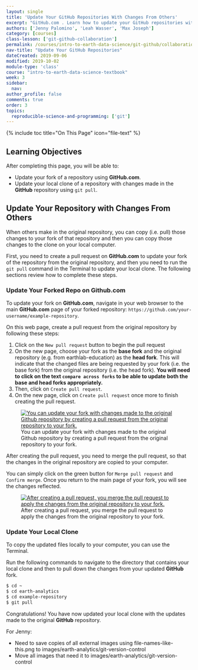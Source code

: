 ```yaml
---
layout: single
title: 'Update Your GitHub Repositories With Changes From Others'
excerpt: "GitHub.com . Learn how to update your GitHub repositories with changes by other users."
authors: ['Jenny Palomino', 'Leah Wasser', 'Max Joseph']
category: [courses]
class-lesson: ['git-github-collaboration']
permalink: /courses/intro-to-earth-data-science/git-github/collaboration/update-github-repositories-with-changes-by-others/
nav-title: "Update Your GitHub Repositories"
dateCreated: 2019-09-06
modified: 2019-10-02
module-type: 'class'
course: "intro-to-earth-data-science-textbook"
week: 3
sidebar:
  nav:
author_profile: false
comments: true
order: 3
topics:
  reproducible-science-and-programming: ['git']
---
```


{% include toc title="On This Page" icon="file-text" %}

<div class='notice--success' markdown="1">

## <i class="fa fa-graduation-cap" aria-hidden="true"></i> Learning Objectives

After completing this page, you will be able to:

* Update your fork of a repository using **GitHub.com**.
* Update your local clone of a repository with changes made in the  **GitHub** repository using `git pull`.

</div>


## Update Your Repository with Changes From Others

When others make in the original repository, you can copy (i.e. pull) those changes to your fork of that repository and then you can copy those changes to the clone on your local computer. 

First, you need to create a pull request on **GitHub.com** to update your fork of the repository from the original repository, and then you need to run the `git pull` command in the Terminal to update your local clone. The following sections review how to complete these steps. 


### Update Your Forked Repo on Github.com

To update your fork on **GitHub.com**, navigate in your web browser to the main **GitHub.com** page of your forked repository: `https://github.com/your-username/example-repository`.

On this web page, create a pull request from the original repository by following these steps:
1. Click on the `New pull request` button to begin the pull request
2. On the new page, choose your fork as the **base fork** and the original repository (e.g. from earthlab-education) as the **head fork**.  This will indicate that the changed files are being requested by your fork (i.e. the base fork) from the original repository (i.e. the head fork). **You will need to click on the text `compare across forks` to be able to update both the base and head forks appropriately.** 
4. Then, click on `Create pull request`.
5. On the new page, click on `Create pull request` once more to finish creating the pull request. 

<figure>
 <a href="{{ site.url }}/images/courses/earth-analytics/git/github-create-reverse-pull-request.gif">
 <img src="{{ site.url }}/images/courses/earth-analytics/git/github-create-reverse-pull-request.gif" alt="You can update your fork with changes made to the original Github repository by creating a pull request from the original repository to your fork."></a>
 <figcaption> You can update your fork with changes made to the original Github repository by creating a pull request from the original repository to your fork. 
 </figcaption>
</figure>

After creating the pull request, you need to merge the pull request, so that the changes in the original repository are copied to your computer. 

You can simply click on the green button for `Merge pull request` and `Confirm merge`. Once you return to the main page of your fork, you will see the changes reflected. 

<figure>
 <a href="{{ site.url }}/images/courses/earth-analytics/git/github-merge-reverse-pull-request.gif">
 <img src="{{ site.url }}/images/courses/earth-analytics/git/github-merge-reverse-pull-request.gif" alt="After creating a pull request, you merge the pull request to apply the changes from the original repository to your fork."></a>
 <figcaption> After creating a pull request, you merge the pull request to apply the changes from the original repository to your fork. 
 </figcaption>
</figure>


### Update Your Local Clone 

To copy the updated files locally to your computer, you can use the Terminal. 

Run the following commands to navigate to the directory that contains your local clone and then to pull down the changes from your updated **GitHub** fork.

```bash
$ cd ~
$ cd earth-analytics
$ cd example-repository
$ git pull
```

Congratulations! You have now updated your local clone with the updates made to the original **GitHub** repository.


For Jenny:
* Need to save copies of all external images using file-names-like-this.png to images/earth-analytics/git-version-control
* Move all images that need it to images/earth-analytics/git-version-control 

